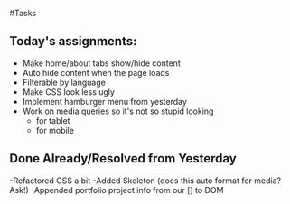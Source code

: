 #Tasks
## Today's assignments:
- Make home/about tabs show/hide content
- Auto hide content when the page loads
- Filterable by language
- Make CSS look less ugly
- Implement hamburger menu from yesterday
- Work on media queries so it's not so stupid looking
  - for tablet
  - for mobile


## Done Already/Resolved from Yesterday
-Refactored CSS a bit
-Added Skeleton (does this auto format for media? Ask!)
-Appended portfolio project info from our [] to DOM
